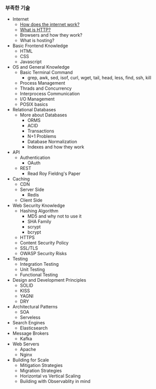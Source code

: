 
### 부족한 기술

- Internet
    - [How does the internet work?](./specific/internet-work.md)
    - [What is HTTP?](./specific/http.md)
    - Browsers and how they work?
    - What is hosting?
- Basic Frontend Knowledge
    - HTML
    - CSS
    - Javascript
- OS and General Knowledge
    - Basic Terminal Command
        - grep, awk, sed, isof, curl, wget, tail, head, less, find, ssh, kill
    - Process Management
    - Thrads and Concurrency
    - Interprocess Communication
    - I/O Management
    - POSIX basics
- Relational Databases 
    - More about Databases
        - ORMS
        - ACID
        - Transactions
        - N+1 Problems
        - Database Normalization
        - Indexes and how they work
- API
    - Authentication
        - OAuth
    - REST
        - Read Roy Fieldng's Paper
- Caching
    - CDN
    - Server Side
        - Redis
    - Client Side
- Web Security Knowledge
    - Hashing Algorithm
        - MD5 and why not to use it
        - SHA Family
        - scrypt
        - bcrypt
    - HTTPS
    - Content Security Policy
    - SSL/TLS
    - OWASP Security Risks
- Testing
    - Integration Testing
    - Unit Testing
    - Functional Testing
- Design and Development Principles
    - SOLID
    - KISS
    - YAGNI
    - DRY
- Architectural Patterns
    - SOA
    - Serveless
- Search Engines
    - Elasticsearch
- Message Brokers
    - Kafka
- Web Servers
    - Apache 
    - Nginx
- Building for Scale
    - Mitigation Strategies
    - Migration Strategies
    - Horizontal vs Vertical Scaling
    - Building with Observablity in mind